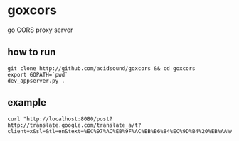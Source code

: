 # goxcors
go CORS proxy server

## how to run
	
	git clone http://github.com/acidsound/goxcors && cd goxcors
	export GOPATH=`pwd`
	dev_appserver.py .

## example

	curl "http://localhost:8080/post?http://translate.google.com/translate_a/t?client=x&sl=&tl=en&text=%EC%97%AC%EB%9F%AC%EB%B6%84%EC%9D%B4%20%EB%AA%A8%EB%A5%B4%EB%8A%94%20%EA%B5%AC%EA%B8%80%20%EB%B2%88%EC%97%AD%EA%B8%B0"
